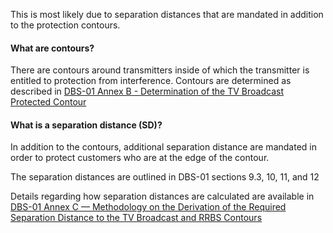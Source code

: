 This is most likely due to separation distances that are mandated in addition to the protection contours.

#### What are contours?

There are contours around transmitters inside of which the transmitter is entitled to protection from interference. Contours are determined as described in [DBS-01 Annex B - Determination of the TV Broadcast Protected Contour](http://www.ic.gc.ca/eic/site/smt-gst.nsf/eng/sf10928.html#sB)

#### What is a separation distance \(SD\)?

In addition to the contours, additional separation distance are mandated in order to protect customers who are at the edge of the contour.

The separation distances are outlined in DBS-01 sections 9.3, 10, 11, and 12

Details regarding how separation distances are calculated are available in [DBS-01 Annex C — Methodology on the Derivation of the Required Separation Distance to the TV Broadcast and RRBS Contours](http://www.ic.gc.ca/eic/site/smt-gst.nsf/eng/sf10928.html#sC)


